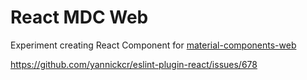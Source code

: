 # React MDC Web

Experiment creating React Component for [material-components-web](https://github.com/material-components/material-components-web)


https://github.com/yannickcr/eslint-plugin-react/issues/678